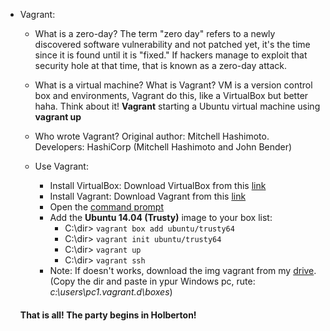 -   Vagrant:
	- What is a zero-day?
	The term "zero day" refers to a newly discovered software vulnerability and not patched yet, it's the time since it is found until it is "fixed." If hackers manage to exploit that security hole at that time, that is known as a zero-day attack.
	
	- What is a virtual machine? What is Vagrant?
	VM is a version control box and environments, Vagrant do this, like a VirtualBox but better haha. Think about it! 
	**Vagrant** starting a Ubuntu virtual machine using **vagrant up**

	- Who wrote Vagrant?
	Original author: Mitchell Hashimoto. 
	Developers: HashiCorp (Mitchell Hashimoto and John Bender)
	- Use Vagrant:
		- Install VirtualBox: Download VirtualBox from this [link](https://intranet.hbtn.io/rltoken/Z2roTuyhhdPF0CnohrZQIw "link")
		- Install Vagrant: Download Vagrant from this [link](https://intranet.hbtn.io/rltoken/0WSgWVLsNmTFDTgwy1Xg1Q "link")
		- Open the [command prompt](https://intranet.hbtn.io/rltoken/O6EMH3CGZ2Cm2ApusfVHqg "command prompt")
		- Add the **Ubuntu 14.04 (Trusty)** image to your box list:
			- C:\dir> `vagrant box add ubuntu/trusty64`
			- C:\dir> `vagrant init ubuntu/trusty64`
			- C:\dir> `vagrant up`
			- C:\dir> `vagrant ssh`
		- Note: If doesn't works, download the img vagrant from my [drive](https://drive.google.com/open?id=1PL7lkYJn-PcN72C4rpd0kBKUSC83LbM7). 
    (Copy the dir and paste in ypur Windows pc, rute: _c:\users\pc1\.vagrant.d\boxes_)
    
    #### That is all! The party begins in Holberton!
